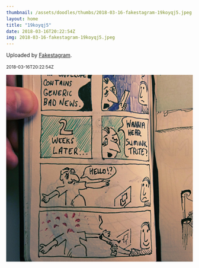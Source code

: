 ```yaml
---
thumbnail: /assets/doodles/thumbs/2018-03-16-fakestagram-19koyqj5.jpeg
layout: home
title: "19koyqj5"
date: 2018-03-16T20:22:54Z
img: 2018-03-16-fakestagram-19koyqj5.jpeg
---
```


Uploaded by [Fakestagram](https://github.com/opyate/fakestagram).

<small>2018-03-16T20:22:54Z</small>

![Uploaded by Fakestagram](/assets/doodles/original/2018-03-16-fakestagram-19koyqj5.jpeg)
